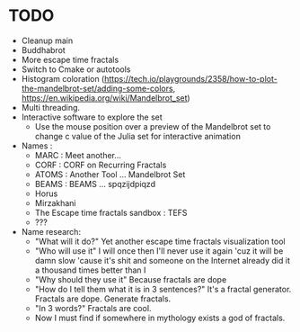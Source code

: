 # TODO

* Cleanup main
* Buddhabrot
* More escape time fractals
* Switch to Cmake or autotools
* Histogram coloration (https://tech.io/playgrounds/2358/how-to-plot-the-mandelbrot-set/adding-some-colors, https://en.wikipedia.org/wiki/Mandelbrot_set)
* Multi threading.
* Interactive software to explore the set
  * Use the mouse position over a preview of the Mandelbrot set to change c value of the Julia set for interactive animation
* Names :
    * MARC : Meet another...
    * CORF : CORF on Recurring Fractals
    * ATOMS : Another Tool  ... Mandelbrot Set
    * BEAMS : BEAMS ... spqzijdpiqzd
    * Horus
    * Mirzakhani
    * The Escape time fractals sandbox : TEFS
    * ???
* Name research:
    * "What will it do?" Yet another escape time fractals visualization tool
    * "Who will use it" I will once then I'll never use it again 'cuz it will be damn slow 'cause it's shit and someone on the Internet already did it a thousand times better than I
    * "Why should they use it" Because fractals are dope
    * "How do I tell them what it is in 3 sentences?" It's a fractal generator. Fractals are dope. Generate fractals.
    * "In 3 words?" Fractals are cool.
    * Now I must find if somewhere in mythology exists a god of fractals.
